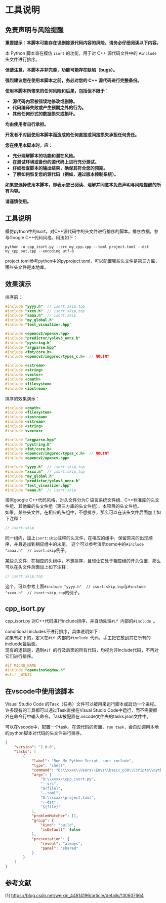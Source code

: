 # 工具说明

## 免责声明与风险提醒

**重要提示：本脚本可能存在误删除源代码内容的风险。请务必仔细阅读以下内容。**

本 Python 脚本旨在模仿 `isort` 的功能，用于对 C++ 源代码文件中的 `#include` 头文件进行排序。  
  
**但请注意，本脚本并非完善，功能可能存在缺陷（bugs）。**

**强烈建议您在使用本脚本之前，务必对您的 C++ 源代码进行完整备份。**

**使用本脚本所带来的任何风险和后果，包括但不限于：**

* **源代码内容被错误地修改或删除。**
* **代码编译失败或产生预期之外的行为。**
* **其他任何形式的数据损失或损坏。**

**均由使用者自行承担。**

**开发者不对因使用本脚本而造成的任何直接或间接损失承担任何责任。**

**您在使用本脚本时，应：**

* **充分理解脚本的功能和潜在风险。**
* **在测试环境或备份的源代码上进行充分测试。**
* **仔细检查脚本的输出结果，确保其符合您的预期。**
* **了解如何恢复您的源代码（例如，通过版本控制系统）。**

**如果您选择使用本脚本，即表示您已阅读、理解并同意本免责声明与风险提醒的所有内容。**

**请谨慎使用。**

## 工具说明

模仿python中的isort，对C++源代码中的头文件进行排序的脚本。排序依据，参与Google C++代码风格。用法如下：

```shell
python -u cpp_isort.py --src my_cpp.cpp --toml project.toml --dst my_cpp_out.cpp --encoding utf-8
```

project.toml参考python中的pyproject.toml，可以配置哪些头文件是第三方库，哪些头文件是本地库。

## 效果演示

排序前：  

```c++
#include "yyyy.h"  // isort:skip,top
#include "xxxx.h"  // isort:skip,top
#include "aaaa.h"  // isort:skip
#include "my_global.h"
#include "test_visualizer.hpp"

#include <opencv2/opencv.hpp>
#include "predictor/yolov8_onnx.h"
#include "pystring.h"
#include "argparse.hpp"
#include <fmt/core.h>
#include <opencv2/imgproc/types_c.h>  // NOLINT

#include <sstream>
#include <string>
#include <vector>
#include <cmath>
#include <filesystem>
#include <iostream>
```

排序的效果演示：  

```c++
#include <cmath>
#include <filesystem>
#include <iostream>
#include <sstream>
#include <string>
#include <vector>

#include "argparse.hpp"
#include "pystring.h"
#include <fmt/core.h>
#include <opencv2/imgproc/types_c.h>  // NOLINT
#include <opencv2/opencv.hpp>

#include "yyyy.h"  // isort:skip,top
#include "xxxx.h"  // isort:skip,top
#include "my_global.h"
#include "predictor/yolov8_onnx.h"
#include "test_visualizer.hpp"
#include "aaaa.h"  // isort:skip
```

按照google C++代码风格，对头文件分为C 语言系统文件组、C++标准库的头文件组、其他库的头文件组（第三方库的头文件组）、本项目的头文件组。  
如果，某些头文件，在相应的头组中，不想排序，那么可以在该头文件后面加上如下注释：  

```c++
// isort:skip
```

同一组内，加上`isort:skip`注释的头文件，在相应的组中，保留原来的出现顺序，并且追加到相应组中的末尾。 这个可以参考演示demo中的`#include "aaaa.h"  // isort:skip`例子。    


某些头文件，在相应的头组中，不想排序，且想让它处于相应组的开头位置，那么可以在头文件后面加上如下注释： 

```c++
// isort:skip,top
```

这个，可以参考上面`#include "yyyy.h"  // isort:skip,top`与`#include "xxxx.h"  // isort:skip,top`的例子。

## cpp_isort.py
cpp_isort.py 对C++代码进行include排序，并自动处理`#if `内部的`#include `。  

conditional includes不进行排序，具体说明如下：  
如果有如下的，定义在`#if `内部的`#include `代码，手工把它放到其它所有的inclucde最后面。  
现有的逻辑是，遇到`#if `的行及后面的所有代码，均视为非include代码，不再对它们进行排序。  

```C++
#if MICRO_NAME
#include "openvinoSegNew.h"
#elif _WIN32
```

## 在vscode中使用该脚本 

Visual Studio Code 的Task（任务）文件可以被用来运行脚本或启动一个进程。  
许多现有的工具都可以通过Task直接在Visual Studio Code中运行，而不需要额外在命令行中输入命令。Task被配置在.vscode文件夹的tasks.json文件中。  

可以在vscode中，配置一个task。在源代码的页面，`run task`，会自动调用本地的python脚本对代码的头文件进行排序。

```json
{
    "version": "2.0.0",
    "tasks": [
        {
            "label": "Run My Python Script, sort include",
            "type": "shell",
            "command": "D:\\xxxx\\Users\\Envs\\basic_p38\\Scripts\\python.exe",
            "args": [
                "D:\\xxxx\\cpp_isort.py",
                "--src",
                "${file}",
                "--toml",
                "D:\\xxxx\\project.toml",
                "--dst",
                "${file}"
            ],
            "problemMatcher": [],
            "group": {
                "kind": "build",
                "isDefault": false
            },
            "presentation": {
                "reveal": "always",
                "panel": "shared"
            }
        }
    ]
}
```

## 参考文献
[1] https://blog.csdn.net/weixin_44814196/article/details/130607664  
